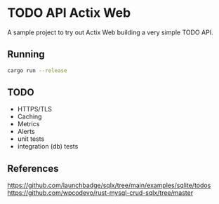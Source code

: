 # TODO API Actix Web

A sample project to try out Actix Web building a very simple TODO API.

## Running

```bash
cargo run --release
```

## TODO

- HTTPS/TLS
- Caching
- Metrics
- Alerts
- unit tests
- integration (db) tests

## References

https://github.com/launchbadge/sqlx/tree/main/examples/sqlite/todos
https://github.com/wpcodevo/rust-mysql-crud-sqlx/tree/master
  